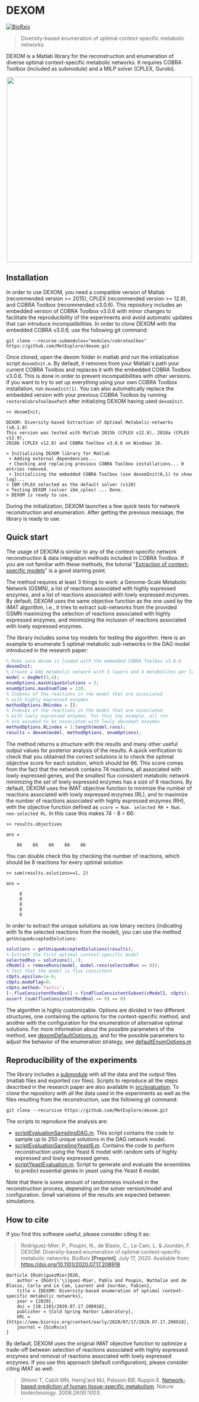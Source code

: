 # DEXOM 
[![BioRxiv](https://img.shields.io/badge/BioRxiv-2020.07.17.208918-brightgreen)](https://www.biorxiv.org/content/10.1101/2020.07.17.208918v1)
> Diversity-based enumeration of optimal context-specific metabolic networks

DEXOM is a Matlab library for the reconstruction and enumeration of diverse optimal context-specific metabolic networks. It requires COBRA Toolbox (included as submodule) and a MILP solver (CPLEX, Gurobi).

<p align="center"><img src="https://github.com/MetExplore/dexom/raw/master/assets/overview.png" width="500"></p>

## Installation

In order to use DEXOM, you need a compatible version of Matlab (recommended version >= 2015), CPLEX (recommended version >= 12.8), and COBRA Toolbox (recommended v3.0.6). This repository includes an embedded version of COBRA Toolbox v3.0.6 with minor changes to facilitate the reproducibility of the experiments and avoid automatic updates that can introduce incompatibilities. In order to clone DEXOM with the embedded COBRA v3.0.6, use the following git command:

```
git clone --recurse-submodules="modules/cobratoolbox" https://github.com/MetExplore/dexom.git
```

Once cloned, open the dexom folder in matlab and run the initialization script `dexomInit.m`. By default, it removes from your Matlab's path your current COBRA Toolbox and replaces it with the embedded COBRA Toolbox v3.0.6. This is done in order to prevent incompatibilities with other versions. If you want to try to set up everything using your own COBRA Toolbox installation, run `dexomInit(1)`. You can also automatically replace the embedded version with your previous COBRA Toolbox by running `restoreCobraToolboxPath` after initializing DEXOM having used `dexomInit`.

```
>> dexomInit;

DEXOM: Diversity-based Extraction of Optimal Metabolic-networks (v0.1.0)
This version was tested with Matlab 2015b (CPLEX v12.8), 2018a (CPLEX v12.9), 
2018b (CPLEX v12.8) and COBRA Toolbox v3.0.6 on Windows 10.

> Initializing DEXOM library for Matlab
 + Adding external dependencies...
 + Checking and replacing previous COBRA Toolbox installations... 0 entries removed.
 + Initializing the embedded COBRA Toolbox (use dexomInit(0,1) to show log)...
> IBM CPLEX selected as the default solver (v128)
> Testing DEXOM (solver ibm_cplex) ... Done.
> DEXOM is ready to use.
```

During the initialization, DEXOM launches a few quick tests for network reconstruction and enumeration. After getting the previous message, the library is ready to use.

## Quick start

The usage of DEXOM is similar to any of the context-specific network reconstruction & data integration methods included in COBRA Toolbox. If you are not familiar with these methods, the tutorial "[Extraction of context-specific models](https://opencobra.github.io/cobratoolbox/stable/tutorials/tutorialExtractionTranscriptomic.html)" is a good starting point.

The method requires at least 3 things to work: a Genome-Scale Metabolic Network (GSMN), a list of reactions associated with highly expressed enzymes, and a list of reactions associated with lowly expressed enzymes. By default, DEXOM uses the same objective function as the one used by the iMAT algorithm, i.e., it tries to extract sub-networks from the provided GSMN maximizing the selection of reactions associated with highly expressed enzymes, and minimizing the inclusion of reactions associated with lowly expressed enzymes.

The library includes some toy models for testing the algorithm. Here is an example to enumerate 5 optimal metabolic sub-networks in the DAG model introduced in the research paper:

```matlab
% Make sure dexom is loaded with the embedded COBRA Toolbox v3.0.6
dexomInit;
% Create a DAG metabolic network with 5 layers and 4 metabolites per layer
model = dagNet(5,4);
enumOptions.maxUniqueSolutions = 5;
enumOptions.maxEnumTime = 120;
% Indexes of the reactions in the model that are associated
% with highly expressed enzymes
methodOptions.RHindex = [];
% Indexes of the reactions in the model that are associated
% with lowly expressed enzymes. For this toy example, all rxn
% are assumed to be associated with lowly abundant enzymes
methodOptions.RLindex = 1:length(model.rxns);
results = dexom(model, methodOptions, enumOptions);
```

The method returns a structure with the results and many other useful output values for posterior analysis of the results. A quick verification to check that you obtained the correct solutions is to check the optimal objective score for each solution, which should be 66. This score comes from the fact that the network contains 74 reactions, all associated with lowly expressed genes, and the smallest flux consistent metabolic network minimizing the set of lowly expressed enzymes has a size of 8 reactions. By default, DEXOM uses the iMAT objective function to minimize the number of reactions associated with lowly expressed enzymes (RL), and to maximize the number of reactions associated with highly expressed enzymes (RH), with the objective function defined as `score = Num. selected RH + Num. non-selected RL`. In this case this makes 74 - 8 = 66:

```
>> results.objectives

ans =

    66    66    66    66    66
```

You can double check this by checking the number of reactions, which should be 8 reactions for every optimal solution

```
>> sum(results.solutions==1, 2)

ans =

     8
     8
     8
     8
     8
```


In order to extract the unique solutions as row binary vectors (indicating with 1s the selected reactions from the model), you can use the method `getUniqueAcceptedSolutions`:

```matlab
solutions = getUniqueAcceptedSolutions(results);
% Extract the first optimal context-specific model
selectedRxn = solutions(1,:);
cModel1 = removeRxns(model, model.rxns(selectedRxn == 0));
% Test that the model is flux consistent
cOpts.epsilon=1e-6;
cOpts.modeFlag=0;
cOpts.method='fastcc';
[~,fluxConsistentRxnBool] = findFluxConsistentSubset(cModel1, cOpts);
assert (sum(fluxConsistentRxnBool == 0) == 0)
```

The algorithm is highly customizable. Options are divided in two different structures, one containing the options for the context-specific method, and another with the configuration for the enumeration of alternative optimal solutions. For more information about the possible parameters of the method, see [dexomDefaultOptions.m](https://github.com/MetExplore/dexom/blob/master/src/methods/dexom/dexomDefaultOptions.m), and for the possible parameters to adjust the behavior of the enumeration strategy, see [defaultEnumOptions.m](https://github.com/MetExplore/dexom/blob/master/src/methods/defaultEnumOptions.m)

## Reproducibility of the experiments

The library includes a [submodule](https://github.com/MetExplore/dexom-evaluation) with all the data and the output files (matlab files and exported csv files). Scripts to reproduce all the steps described in the research paper are also available in [src/evaluation](https://github.com/MetExplore/dexom/tree/master/src/evaluation). To clone the repository with all the data used in the experiments as well as the files resulting from the reconstruction, use the following git command:

```
git clone --recursive https://github.com/MetExplore/dexom.git
```

The scripts to reproduce the analysis are:

* [scriptEvaluationSamplingDAG.m](https://github.com/MetExplore/dexom/blob/master/src/evaluation/scriptEvaluationSamplingDAG.m). This script contains the code to sample up to 250 unique solutions in the DAG network model.
* [scriptEvaluationSamplingYeast6.m](https://github.com/MetExplore/dexom/blob/master/src/evaluation/scriptEvaluationSamplingYeast6.m). Contains the code to perform reconstruction using the Yeast 6 model with random sets of highly expressed and lowly expressed genes.
* [scriptYeastEvaluation.m](https://github.com/MetExplore/dexom/blob/master/src/evaluation/scriptYeastEvaluation.m). Script to generate and evaluate the ensembles to predict essential genes in yeast using the Yeast 6 model.

Note that there is some amount of randomness involved in the reconstruction process, depending on the solver version/model and configuration. Small variations of the results are expected between simulations.

## How to cite

If you find this software useful, please consider citing it as:

> Rodriguez-Mier, P., Poupin, N., de Blasio, C., Le Cam, L. & Jourdan, F. DEXOM: Diversity-based enumeration of optimal context-specific metabolic networks. BioRxiv **[Preprint]**. July 17, 2020. Available from: https://doi.org/10.1101/2020.07.17.208918

```
@article {RodriguezMier2020,
	author = {Rodr{\'\i}guez-Mier, Pablo and Poupin, Nathalie and de Blasio, Carlo and Le Cam, Laurent and Jourdan, Fabien},
	title = {DEXOM: Diversity-based enumeration of optimal context-specific metabolic networks},
	year = {2020},
	doi = {10.1101/2020.07.17.208918},
	publisher = {Cold Spring Harbor Laboratory},
	URL = {https://www.biorxiv.org/content/early/2020/07/17/2020.07.17.208918},
	journal = {bioRxiv}
}
```

By default, DEXOM uses the original iMAT objective function to optimize a trade-off between selection of reactions associated with highly expressed enzymes and removal of reactions associated with lowly expressed enzymes. If you use this approach (default configuration), please consider citing iMAT as well:

> Shlomi T, Cabili MN, Herrg˚ard MJ, Palsson BØ, Ruppin E. [Network-based prediction of human tissue-specific metabolism](https://www.nature.com/articles/nbt.1487). 
Nature biotechnology. 2008;26(9):1003.


